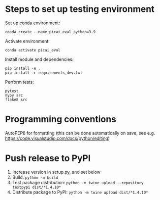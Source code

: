 # Steps to set up testing environment

Set up conda environment:
```
conda create --name picai_eval python=3.9
```

Activate environment:
```
conda activate picai_eval
```

Install module and dependencies:
```
pip install -e .
pip install -r requirements_dev.txt
```

Perform tests:
```
pytest
mypy src
flake8 src
```

# Programming conventions
AutoPEP8 for formatting (this can be done automatically on save, see e.g. https://code.visualstudio.com/docs/python/editing)

# Push release to PyPI
1. Increase version in setup.py, and set below
2. Build: `python -m build`
3. Test package distribution: `python -m twine upload --repository testpypi dist/*1.4.10*`
4. Distribute package to PyPI: `python -m twine upload dist/*1.4.10*`
